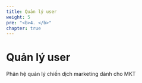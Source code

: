 ```yaml
---
title: Quản lý user
weight: 5
pre: "<b>4. </b>"
chapter: true
---
```



# Quản lý user

Phân hệ quản lý chiến dịch marketing dành cho MKT
